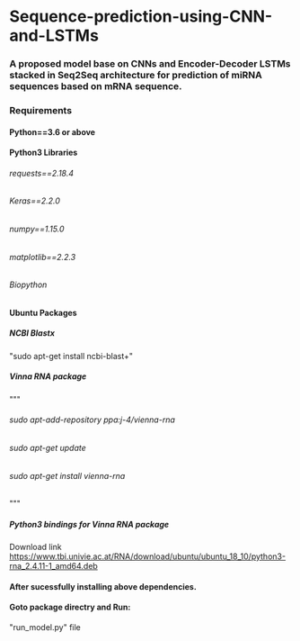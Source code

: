 # Sequence-prediction-using-CNN-and-LSTMs

### A proposed model base on CNNs and Encoder-Decoder LSTMs stacked in Seq2Seq architecture for prediction of miRNA sequences based on mRNA sequence.


### Requirements
#### Python==3.6 or above
#### Python3 Libraries
###### requests==2.18.4
###### Keras==2.2.0
###### numpy==1.15.0
###### matplotlib==2.2.3
###### Biopython

#### Ubuntu Packages

##### NCBI Blastx

"sudo apt-get install ncbi-blast+"

##### Vinna RNA package

"""
###### sudo apt-add-repository ppa:j-4/vienna-rna
###### sudo apt-get update
###### sudo apt-get install vienna-rna

"""

##### Python3 bindings for Vinna RNA package

Download link https://www.tbi.univie.ac.at/RNA/download/ubuntu/ubuntu_18_10/python3-rna_2.4.11-1_amd64.deb


#### After sucessfully installing above dependencies.
#### Goto package directry and Run:
"run_model.py" file

